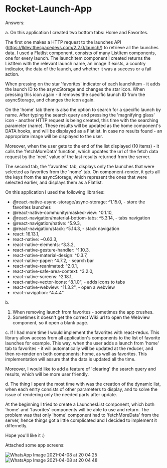 # Rocket-Launch-App

Answers:

a. 
On this application I created two bottom tabs: Home and Favorites.

The first one makes a HTTP request to the launches API (https://lldev.thespacedevs.com/2.2.0/launch/) to retrieve all the launches data.
I used a Flatlist component, consists of many ListItem components, one for every launch. The launchItem component I created returns the ListItem
with the relevant launch name, an image if exists, a country indicator, the data of the launch, and whether it was a success or a fail action.

When pressing on the star 'favorites' indicator of each launchItem - it adds the launch ID to the asyncStorage and changes the star icon.
When pressing this icon again - it removes the specific launch ID from the asyncStorage, and changes the icon again.

On the 'home' tab there is also the option to search for a specific launch by name. After typing the search query and pressing the 'magnifying glass'
icon - another HTTP request is being created, this time with the searching parameter (name). These results will be updated as the home component's DATA hooks,
and will be displayed as a Flatlist. In case no results found - an appropriate image will be displayed to the user.

Moreover, when the user gets to the end of the list displayed (10 items) - it calls the 'fetchMoreData' function, which updates the url of the fetch data request
by the 'next' value of the last results returned from the server.

The second tab, the 'favorites' tab, displays only the launches that were selected as favorites from the 'home' tab. On component-render, it gets all the keys
from the asyncStorage, which represent the ones that were selected earlier, and displays them as a Flatlist.


On this application I used the following libraries:

- @react-native-async-storage/async-storage: ^1.15.0,  - store the favorites launches
- @react-native-community/masked-view: ^0.1.10,
- @react-navigation/material-bottom-tabs: ^5.3.14,   - tabs navigation
- @react-navigation/native: ^5.9.3,
- @react-navigation/stack: ^5.14.3,  - stack navigation
- react: 16.13.1,
- react-native: ~0.63.3,
- react-native-elements: ^3.3.2,
- react-native-gesture-handler: ^1.10.3,
- react-native-material-design: ^0.3.7,
- react-native-paper: ^4.7.2,    - search bar
- react-native-reanimated: ^2.0.1,
- react-native-safe-area-context: ^3.2.0,
- react-native-screens: ^2.18.1,
- react-native-vector-icons: ^8.1.0",   - adds icons to tabs
- react-native-webview: ^11.3.2",   - open a webview
- react-navigation: ^4.4.4"


b.
1. When removing launch from favorites - sometimes the app crushes.
2. Sometimes it doesn't get the correct Wiki url to open the Webview component, so it open a blank page.

c.
If I had more time I would implement the favorites with react-redux. This library allow access from all application's components to the list of
favorite launches for example. This way, when the user adds a launch from 'home' tab to favorites - it will automatically will be updated at the
reducer, and then re-render on both components: home, as well as favorites. This implementation will assure that the data is updated all the time.

Moreover, I would like to add a feature of 'clearing' the search query and results, which will be more user friendly.


d.
The thing I spent the most time with was the creation of the dynamic list, when each enrty consists of other parameters to display, and to solve the
issue of rendering only the needed parts after update.

At the beginning I tried to create a LaunchesList component, which both 'home' and 'favorites'
components will be able to use and return. The problem was that only 'home' component had to 'fetchMoreData' from the server, hence things got a little
complicated and I decided to implement it differnetly.

Hope you'll like it :)

Attached some app screens:

![WhatsApp Image 2021-04-08 at 20 04 25](https://user-images.githubusercontent.com/49098945/114072325-d2987080-98aa-11eb-9b68-c2f46f39a7e5.jpeg)
![WhatsApp Image 2021-04-08 at 20 04 48](https://user-images.githubusercontent.com/49098945/114072332-d62bf780-98aa-11eb-9de7-e64fe1b97db9.jpeg)


